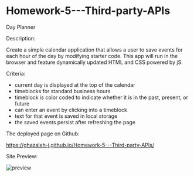 # Homework-5---Third-party-APIs

Day Planner

Description:

Create a simple calendar application that allows a user to save events for each hour of the day by modifying starter code. This app will run in the browser and feature dynamically updated HTML and CSS powered by jS.

Criteria:

- current day is displayed at the top of the calendar
- timeblocks for standard business hours
- timeblock is color coded to indicate whether it is in the past, present, or future
- can enter an event by clicking into a timeblock
- text for that event is saved in local storage
- the saved events persist after refreshing the page

The deployed page on Github: 

https://ghazaleh-j.github.io/Homework-5---Third-party-APIs/

Site Preview:


![preview](https://user-images.githubusercontent.com/100667382/164947443-64cf9018-ba63-4f67-94e4-24983375eb82.png)



